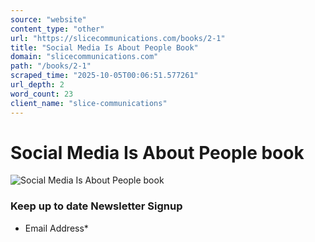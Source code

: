 ```yaml
---
source: "website"
content_type: "other"
url: "https://slicecommunications.com/books/2-1"
title: "Social Media Is About People Book"
domain: "slicecommunications.com"
path: "/books/2-1"
scraped_time: "2025-10-05T00:06:51.577261"
url_depth: 2
word_count: 23
client_name: "slice-communications"
---
```


# Social Media Is About People book

![Social Media Is About People book](https://slicecommunications.com/wp-content/uploads/2022/03/2-1-185x300.png)

### Keep up to date Newsletter Signup

*   Email Address*